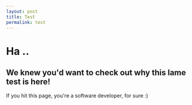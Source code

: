 ```yaml
---
layout: post
title: Test
permalink: test
---
```


# Ha .. 
## We knew you'd want to check out why this lame test is here!

If you hit this page, you're a software developer, for sure :)